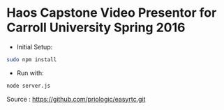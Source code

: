 # Haos Capstone Video Presentor for Carroll University Spring 2016

* Initial Setup:

```bash
sudo npm install
```
* Run with:

```bash
node server.js
```

Source : https://github.com/priologic/easyrtc.git

